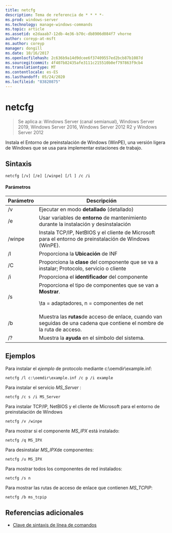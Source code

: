 ```yaml
---
title: netcfg
description: Tema de referencia de * * * *-
ms.prod: windows-server
ms.technology: manage-windows-commands
ms.topic: article
ms.assetid: e2daaab7-12db-4e36-b70c-db8906d084f7 vhorne
author: coreyp-at-msft
ms.author: coreyp
manager: dongill
ms.date: 10/16/2017
ms.openlocfilehash: 2c636b9a14d9dcee6f37409557ed2bcb87b1087d
ms.sourcegitcommit: 4f407b82435afe3111c215510b0ef797863f9cb4
ms.translationtype: MT
ms.contentlocale: es-ES
ms.lasthandoff: 05/24/2020
ms.locfileid: "83820875"
---
```

# <a name="netcfg"></a>netcfg

> Se aplica a: Windows Server (canal semianual), Windows Server 2019, Windows Server 2016, Windows Server 2012 R2 y Windows Server 2012

Instala el Entorno de preinstalación de Windows (WinPE), una versión ligera de Windows que se usa para implementar estaciones de trabajo.
## <a name="syntax"></a>Sintaxis
```
netcfg [/v] [/e] [/winpe] [/l ] /c /i
```
#### <a name="parameters"></a>Parámetros
|Parámetro|Descripción|
|-------|--------|
|/v|Ejecutar en modo **detallado** (detallado)|
|/e|Usar variables de **entorno** de mantenimiento durante la instalación y desinstalación|
|/winpe|Instala TCP/IP, NetBIOS y el cliente de Microsoft para el entorno de preinstalación de Windows (WinPE).|
|/l|Proporciona la **Ubicación** de INF|
|/C|Proporciona la **clase** del componente que se va a instalar; Protocolo, servicio o cliente|
|/i|Proporciona el **identificador** del componente|
|/s|Proporciona el tipo de componentes que se van a **Mostrar**.<p>\ta = adaptadores, n = componentes de net|
|/b|Muestra las **rutas**de acceso de enlace, cuando van seguidas de una cadena que contiene el nombre de la ruta de acceso.|
|/?|Muestra la **ayuda** en el símbolo del sistema.|

## <a name="examples"></a>Ejemplos

Para instalar el *ejemplo* de protocolo mediante c:\oemdir\example.inf:
```
netcfg /l c:\oemdir\example.inf /c p /i example
```
Para instalar el servicio *MS_Server* :
```
netcfg /c s /i MS_Server
```
Para instalar TCP/IP, NetBIOS y el cliente de Microsoft para el entorno de preinstalación de Windows
```
netcfg /v /winpe
```
Para mostrar si el componente *MS_IPX* está instalado:
```
netcfg /q MS_IPX
```
Para desinstalar *MS_IPX*de componentes:
```
netcfg /u MS_IPX
```
Para mostrar todos los componentes de red instalados:
```
netcfg /s n
```
Para mostrar las rutas de acceso de enlace que contienen *MS_TCPIP*:
```
netcfg /b ms_tcpip
```
## <a name="additional-references"></a>Referencias adicionales
- [Clave de sintaxis de línea de comandos](command-line-syntax-key.md)
